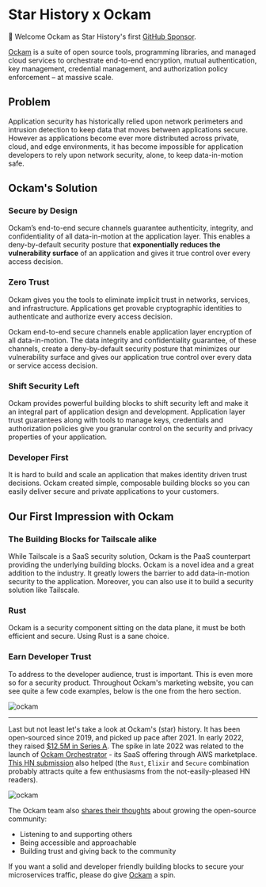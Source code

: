 # Star History x Ockam

🍾️ Welcome Ockam as Star History's first [GitHub Sponsor](https://github.com/sponsors/star-history).

[Ockam](https://github.com/build-trust/ockam) is a suite of open source tools, programming libraries, and managed cloud services to orchestrate end-to-end encryption, mutual authentication, key management, credential management, and authorization policy enforcement – at massive scale.

## Problem

Application security has historically relied upon network perimeters and intrusion detection to keep data that moves between applications secure. However as applications become ever more distributed across private, cloud, and edge environments, it has become impossible for application developers to rely upon network security, alone, to keep data-in-motion safe.

## Ockam's Solution

### Secure by Design

Ockam’s end-to-end secure channels guarantee authenticity, integrity, and confidentiality of all data-in-motion at the application layer. This enables a deny-by-default security posture that **exponentially reduces the vulnerability surface** of an application and gives it true control over every access decision.

### Zero Trust

Ockam gives you the tools to eliminate implicit trust in networks, services, and infrastructure. Applications get provable cryptographic identities to authenticate and authorize every access decision.

Ockam end-to-end secure channels enable application layer encryption of all data-in-motion. The data integrity and confidentiality guarantee, of these channels, create a deny-by-default security posture that minimizes our vulnerability surface and gives our application true control over every data or service access decision.

### Shift Security Left

Ockam provides powerful building blocks to shift security left and make it an integral part of application design and development.
Application layer trust guarantees along with tools to manage keys, credentials and authorization policies give you granular control on the security and privacy properties of your application.

### Developer First

It is hard to build and scale an application that makes identity driven trust decisions. Ockam created simple, composable building blocks so you can easily deliver secure and private applications to your customers.

## Our First Impression with Ockam

### The Building Blocks for Tailscale alike

While Tailscale is a SaaS security solution, Ockam is the PaaS counterpart providing the underlying 
building blocks. Ockam is a novel idea and a great addition to the industry. It greatly lowers the
barrier to add data-in-motion security to the application. Moreover, you can also use it to build a
security solution like Tailscale.

### Rust

Ockam is a security component sitting on the data plane, it must be both efficient and secure. Using
Rust is a sane choice.

### Earn Developer Trust

To address to the developer audience, trust is important. This is even more so for a security product.
Throughout Ockam's marketing website, you can see quite a few code examples, below is the one from
the hero section.

![ockam](/blog/assets/ockam/build-trust.webp)

---

Last but not least let's take a look at Ockam's (star) history. It has been open-sourced since 2019, and picked up pace after 2021. In early 2022, they raised [$12.5M in Series A](https://www.ockam.io/blog/series_a). The spike in late 2022 was related to the launch of [Ockam Orchestrator](https://aws.amazon.com/marketplace/pp/prodview-wsd42efzcpsxk) - its SaaS offering through AWS marketplace. 
[This HN submission](https://news.ycombinator.com/item?id=33038384) also helped (the `Rust`, `Elixir` and `Secure` combination
probably attracts quite a few enthusiasms from the not-easily-pleased HN readers).

![ockam](/blog/assets/ockam/ockam.webp)

The Ockam team also [shares their thoughts](https://www.ockam.io/blog/how_grow_popular_open_source_github) about growing the open-source community:

* Listening to and supporting others
* Being accessible and approachable
* Building trust and giving back to the community

If you want a solid and developer friendly building blocks to secure your microservices traffic, please do give [Ockam](https://github.com/build-trust/ockam) a spin.